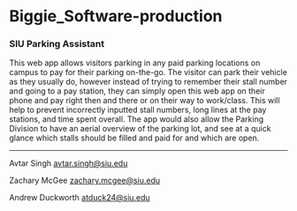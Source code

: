 # Biggie_Software-production

### SIU Parking Assistant

This web app allows visitors parking in any paid parking locations on campus to pay for their parking on-the-go. The visitor can park their vehicle as they usually do, however instead of trying to remember their stall number and going to a pay station, they can simply open this web app on their phone and pay right then and there or on their way to work/class. This will help to prevent incorrectly inputted stall numbers, long lines at the pay stations, and time spent overall. The app would also allow the Parking Division to have an aerial overview of the parking lot, and see at a quick glance which stalls should be filled and paid for and which are open.

----------

Avtar Singh
avtar.singh@siu.edu

Zachary McGee
zachary.mcgee@siu.edu

Andrew Duckworth
atduck24@siu.edu